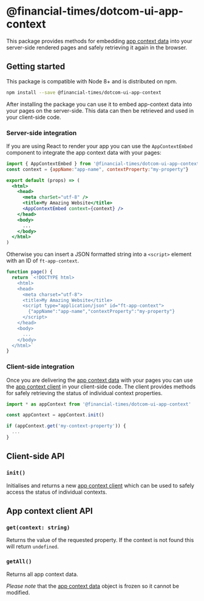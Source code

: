 # @financial-times/dotcom-ui-app-context

This package provides methods for embedding [app context data] into your server-side rendered pages and safely retrieving it again in the browser.


## Getting started

This package is compatible with Node 8+ and is distributed on npm.

```sh
npm install --save @financial-times/dotcom-ui-app-context
```

After installing the package you can use it to embed app-context data into your pages on the server-side. This data can then be retrieved and used in your client-side code.


### Server-side integration

If you are using React to render your app you can use the `AppContextEmbed` component to integrate the app context data with your pages:

```jsx
import { AppContextEmbed } from '@financial-times/dotcom-ui-app-context'
const context = {appName:"app-name", contextProperty:"my-property"}

export default (props) => (
  <html>
    <head>
      <meta charSet="utf-8" />
      <title>My Amazing Website</title>
      <AppContextEmbed context={context} />
    </head>
    <body>
      ...
    </body>
  </html>
)
```

Otherwise you can insert a JSON formatted string into a `<script>` element with an ID of `ft-app-context`.

```js
function page() {
  return `<!DOCTYPE html>
    <html>
    <head>
      <meta charset="utf-8">
      <title>My Amazing Website</title>
      <script type="application/json" id="ft-app-context">
        {"appName":"app-name","contextProperty":"my-property"}
      </script>
    </head>
    <body>
      ...
    </body>
  </html>`
}
```


### Client-side integration

Once you are delivering the [app context data] with your pages you can use the [app context client] in your client-side code. The client provides methods for safely retrieving the status of individual context properties.

```js
import * as appContext from '@financial-times/dotcom-ui-app-context'

const appContext = appContext.init()

if (appContext.get('my-context-property')) {
  ...
}
```


## Client-side API

### `init()`

Initialises and returns a new [app context client] which can be used to safely access the status of individual contexts.


## App context client API

### `get(context: string)`

Returns the value of the requested property. If the context is not found this will return `undefined`.

### `getAll()`

Returns all app context data.

_Please note_ that the [app context data] object is frozen so it cannot be modified.

[app context client]: #app-context-client-api
[app context data]: ../dotcom-server-app-context
